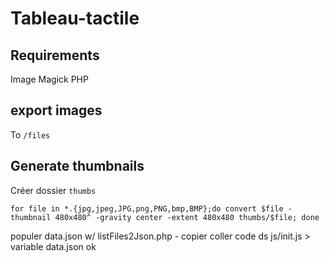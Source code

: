 # Tableau-tactile

## Requirements
Image Magick
PHP

## export images
To `/files`

## Generate thumbnails
Créer dossier `thumbs`

    for file in *.{jpg,jpeg,JPG,png,PNG,bmp,BMP};do convert $file -thumbnail 480x480^ -gravity center -extent 480x480 thumbs/$file; done

populer data.json w/ listFiles2Json.php - copier coller code ds js/init.js > variable data.json
ok
